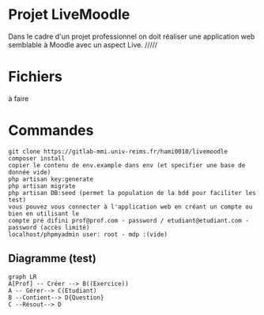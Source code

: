 # Projet LiveMoodle

Dans le cadre d'un projet professionnel on doit réaliser une application web semblable à Moodle avec un aspect Live. 
/////

# Fichiers
à faire
# Commandes

	git clone https://gitlab-mmi.univ-reims.fr/hami0010/livemoodle
	composer install
	copier le contenu de env.example dans env (et specifier une base de donnée vide)
	php artisan key:generate
	php artisan migrate
	php artisan DB:seed (permet la population de la bdd pour faciliter les test)
	vous pouvez vous connecter à l'application web en créant un compte ou bien en utilisant le
	compte pré difini prof@prof.com - password / etudiant@etudiant.com - password (accès limité)
	localhost/phpmyadmin user: root - mdp :(vide)
	

## Diagramme (test)


```mermaid
graph LR
A[Prof] -- Créer --> B((Exercice))
A -- Gérer--> C(Etudiant)
B --Contient--> D{Question}
C --Résout--> D
```